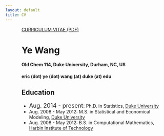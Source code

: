 ```yaml
---
layout: default
title: CV
---
```


<div class="jumbotron1">
<div style="padding-left: 10%;">
<p><a href="http://ericyewang.github.io/resume.pdf">
CURRICULUM VITAE (PDF)</a></p>

<h1> Ye Wang </h1>

<h4> Old Chem 114, Duke University, Durham, NC, US </h4>

<h4> eric (dot) ye (dot) wang (at) duke (at) edu </h4>

<h2> Education </h2>
<ul>
  <li><font size="4">Aug. 2014 - present:</font> Ph.D. in Statistics, <a href="https://www.duke.edu">Duke University</a></li>
  <li>Aug. 2008 - May 2012: M.S. in Statistical and Economical Modeling, <a href="https://www.duke.edu">Duke University</a></li>
  <li>Aug. 2008 - May 2012: B.S. in Computational Mathematics, <a href="http://en.hit.edu.cn">Harbin Institute of Technology</a></li>
</ul>

</div>
</div>
